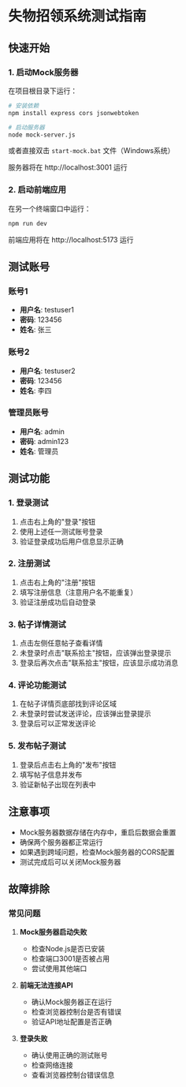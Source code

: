 # 失物招领系统测试指南

## 快速开始

### 1. 启动Mock服务器

在项目根目录下运行：

```bash
# 安装依赖
npm install express cors jsonwebtoken

# 启动服务器
node mock-server.js
```

或者直接双击 `start-mock.bat` 文件（Windows系统）

服务器将在 http://localhost:3001 运行

### 2. 启动前端应用

在另一个终端窗口中运行：

```bash
npm run dev
```

前端应用将在 http://localhost:5173 运行

## 测试账号

### 账号1
- **用户名**: testuser1
- **密码**: 123456
- **姓名**: 张三

### 账号2
- **用户名**: testuser2
- **密码**: 123456
- **姓名**: 李四

### 管理员账号
- **用户名**: admin
- **密码**: admin123
- **姓名**: 管理员

## 测试功能

### 1. 登录测试
1. 点击右上角的"登录"按钮
2. 使用上述任一测试账号登录
3. 验证登录成功后用户信息显示正确

### 2. 注册测试
1. 点击右上角的"注册"按钮
2. 填写注册信息（注意用户名不能重复）
3. 验证注册成功后自动登录

### 3. 帖子详情测试
1. 点击左侧任意帖子查看详情
2. 未登录时点击"联系拾主"按钮，应该弹出登录提示
3. 登录后再次点击"联系拾主"按钮，应该显示成功消息

### 4. 评论功能测试
1. 在帖子详情页底部找到评论区域
2. 未登录时尝试发送评论，应该弹出登录提示
3. 登录后可以正常发送评论

### 5. 发布帖子测试
1. 登录后点击右上角的"发布"按钮
2. 填写帖子信息并发布
3. 验证新帖子出现在列表中

## 注意事项

- Mock服务器数据存储在内存中，重启后数据会重置
- 确保两个服务器都正常运行
- 如果遇到跨域问题，检查Mock服务器的CORS配置
- 测试完成后可以关闭Mock服务器

## 故障排除

### 常见问题

1. **Mock服务器启动失败**
   - 检查Node.js是否已安装
   - 检查端口3001是否被占用
   - 尝试使用其他端口

2. **前端无法连接API**
   - 确认Mock服务器正在运行
   - 检查浏览器控制台是否有错误
   - 验证API地址配置是否正确

3. **登录失败**
   - 确认使用正确的测试账号
   - 检查网络连接
   - 查看浏览器控制台错误信息 